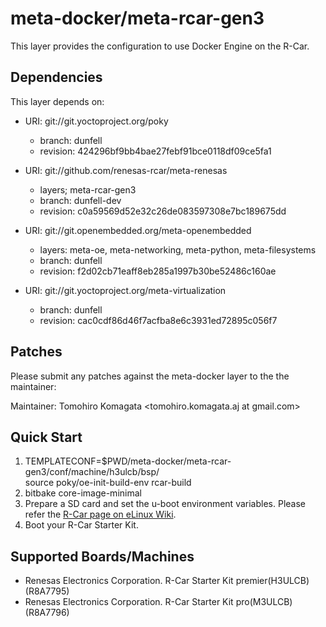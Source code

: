 # meta-docker/meta-rcar-gen3

This layer provides the configuration to use Docker Engine on the R-Car.

## Dependencies

This layer depends on:

* URI: git://git.yoctoproject.org/poky
  * branch: dunfell
  * revision: 424296bf9bb4bae27febf91bce0118df09ce5fa1

* URI: git://github.com/renesas-rcar/meta-renesas
  * layers; meta-rcar-gen3
  * branch: dunfell-dev
  * revision: c0a59569d52e32c26de083597308e7bc189675dd

* URI: git://git.openembedded.org/meta-openembedded
  * layers: meta-oe, meta-networking, meta-python, meta-filesystems
  * branch: dunfell
  * revision: f2d02cb71eaff8eb285a1997b30be52486c160ae

* URI: git://git.yoctoproject.org/meta-virtualization
  * branch: dunfell
  * revision: cac0cdf86d46f7acfba8e6c3931ed72895c056f7

## Patches

Please submit any patches against the meta-docker layer to the the maintainer:

Maintainer: Tomohiro Komagata <tomohiro.komagata.aj at gmail.com>

## Quick Start

1. TEMPLATECONF=$PWD/meta-docker/meta-rcar-gen3/conf/machine/h3ulcb/bsp/ \
   source poky/oe-init-build-env rcar-build
2. bitbake core-image-minimal
3. Prepare a SD card and set the u-boot environment variables. Please refer the [R-Car page on eLinux Wiki](https://elinux.org/R-Car/Boards/Yocto-Gen3/v3.21.0#Running_Yocto_images).
4. Boot your R-Car Starter Kit.

## Supported Boards/Machines

- Renesas Electronics Corporation. R-Car Starter Kit premier(H3ULCB) (R8A7795)
- Renesas Electronics Corporation. R-Car Starter Kit pro(M3ULCB) (R8A7796)
